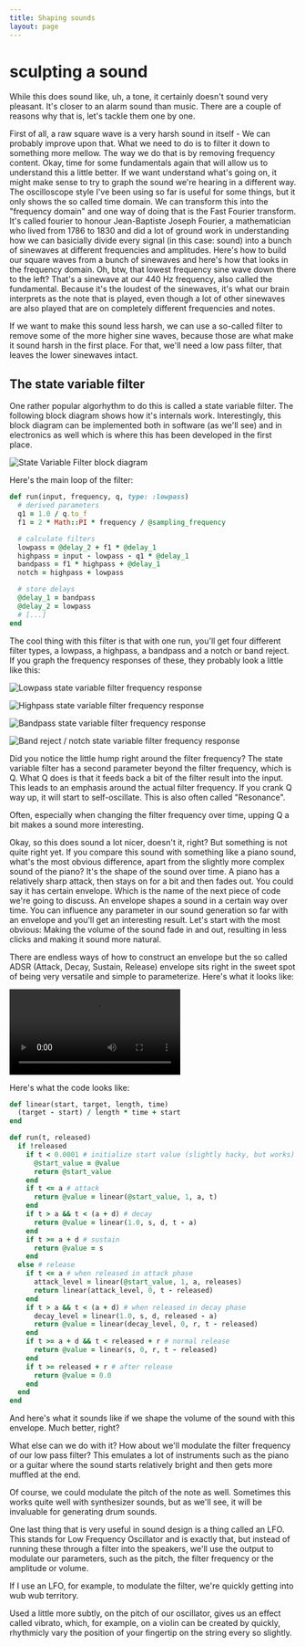 ```yaml
---
title: Shaping sounds
layout: page
---
```

# sculpting a sound

While this does sound like, uh, a tone, it certainly doesn't sound very pleasant. It's closer to an alarm sound than music. There are a couple of reasons why that is, let's tackle them one by one.

First of all, a raw square wave is a very harsh sound in itself - We can probably improve upon that. What we need to do is to filter it down to something more mellow. The way we do that is by removing frequency content. Okay, time for some fundamentals again that will allow us to understand this a little better. If we want understand what's going on, it might make sense to try to graph the sound we're hearing in a different way. The oscilloscope style I've been using so far is useful for some things, but it only shows the so called time domain. We can transform this into the "frequency domain" and one way of doing that is the Fast Fourier transform. It's called fourier to honour Jean-Baptiste Joseph Fourier, a mathematician who lived from 1786 to 1830 and did a lot of ground work in understanding how we can basicially divide every signal (in this case: sound) into a bunch of sinewaves at different frequencies and amplitudes. Here's how to build our square waves from a bunch of sinewaves and here's how that looks in the frequency domain. Oh, btw, that lowest frequency sine wave down there to the left? That's a sinewave at our 440 Hz frequency, also called the fundamental. Because it's the loudest of the sinewaves, it's what our brain interprets as the note that is played, even though a lot of other sinewaves are also played that are on completely different frequencies and notes.

If we want to make this sound less harsh, we can use a so-called filter to remove some of the more higher sine waves, because those are what make it sound harsh in the first place. For that, we'll need a low pass filter, that leaves the lower sinewaves intact.

## The state variable filter

One rather popular algorhythm to do this is called a state variable filter. The following block diagram shows how it's internals work. Interestingly, this block diagram can be implemented both in software (as we'll see) and in electronics as well which is where this has been developed in the first place.

![State Variable Filter block diagram](images/StateVarBlock.gif)

Here's the main loop of the filter:

```ruby
def run(input, frequency, q, type: :lowpass)
  # derived parameters
  q1 = 1.0 / q.to_f
  f1 = 2 * Math::PI * frequency / @sampling_frequency

  # calculate filters
  lowpass = @delay_2 + f1 * @delay_1
  highpass = input - lowpass - q1 * @delay_1
  bandpass = f1 * highpass + @delay_1
  notch = highpass + lowpass

  # store delays
  @delay_1 = bandpass
  @delay_2 = lowpass
  # [...]
end
```

The cool thing with this filter is that with one run, you'll get four different filter types, a lowpass, a highpass, a bandpass and a notch or band reject. If you graph the frequency responses of these, they probably look a little like this:

![Lowpass state variable filter frequency response](images/lowpass.png)

![Highpass state variable filter frequency response](images/highpass.png)

![Bandpass state variable filter frequency response](images/bandpass.png)

![Band reject / notch state variable filter frequency response](images/notch.png)

Did you notice the little hump right around the filter frequency? The state variable filter has a second parameter beyond the filter frequency, which is Q. What Q does is that it feeds back a bit of the filter result into the input. This leads to an emphasis around the actual filter frequency. If you crank Q way up, it will start to self-oscillate. This is also often called "Resonance".

Often, especially when changing the filter frequency over time, upping Q a bit makes a sound more interesting.

Okay, so this does sound a lot nicer, doesn't it, right? But something is not quite right yet. If you compare this sound with something like a piano sound, what's the most obvious difference, apart from the slightly more complex sound of the piano? It's the shape of the sound over time. A piano has a relatively sharp attack, then stays on for a bit and then fades out. You could say it has  certain envelope. Which is the name of the next piece of code we're going to discuss. An envelope shapes a sound in a certain way over time. You can influence any parameter in our sound generation so far with an envelope and you'll get an interesting result. Let's start with the most obvious: Making the volume of the sound fade in and out, resulting in less clicks and making it sound more natural.

There are endless ways of how to construct an envelope but the so called ADSR (Attack, Decay, Sustain, Release) envelope sits right in the sweet spot of being very versatile and simple to parameterize. Here's what it looks like:

<video src="../presentation/images/adsr.ogv"></video>

Here's what the code looks like:

```ruby
def linear(start, target, length, time)
  (target - start) / length * time + start
end

def run(t, released)
  if !released
    if t < 0.0001 # initialize start value (slightly hacky, but works)
      @start_value = @value
      return @start_value
    end
    if t <= a # attack
      return @value = linear(@start_value, 1, a, t)
    end
    if t > a && t < (a + d) # decay
      return @value = linear(1.0, s, d, t - a)
    end
    if t >= a + d # sustain
      return @value = s
    end
  else # release
    if t <= a # when released in attack phase
      attack_level = linear(@start_value, 1, a, releases)
      return linear(attack_level, 0, t - released)
    end
    if t > a && t < (a + d) # when released in decay phase
      decay_level = linear(1.0, s, d, released - a)
      return @value = linear(decay_level, 0, r, t - released)
    end
    if t >= a + d && t < released + r # normal release
      return @value = linear(s, 0, r, t - released)
    end
    if t >= released + r # after release
      return @value = 0.0
    end
  end
end
```

And here's what it sounds like if we shape the volume of the sound with this envelope. Much better, right?

What else can we do with it? How about we'll modulate the filter frequency of our low pass filter? This emulates a lot of instruments such as the piano or a guitar where the sound starts relatively bright and then gets more muffled at the end.

Of course, we could modulate the pitch of the note as well. Sometimes this works quite well with synthesizer sounds, but as we'll see, it will be invaluable for generating drum sounds.

One last thing that is very useful in sound design is a thing called an LFO. This stands for Low Frequency Oscillator and is exactly that, but instead of running these through a filter into the speakers, we'll use the output to modulate our parameters, such as the pitch, the filter frequency or the amplitude or volume.

If I use an LFO, for example, to modulate the filter, we're quickly getting into wub wub territory.

Used a little more subtly, on the pitch of our oscillator, gives us an effect called vibrato, which, for example, on a violin can be created by quickly, rhythmicly vary the position of your fingertip on the string every so slightly.






